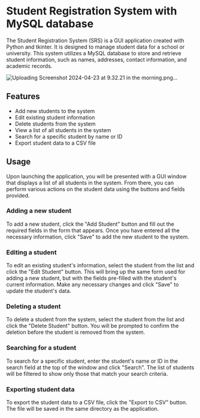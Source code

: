 # Student Registration System with MySQL database

The Student Registration System (SRS) is a GUI application created with Python and tkinter. It is designed to manage student data for a school or university. This system utilizes a MySQL database to store and retrieve student information, such as names, addresses, contact information, and academic records.


![Uploading Screenshot 2024-04-23 at 9.32.21 in the morning.png…]()


## Features

- Add new students to the system
- Edit existing student information
- Delete students from the system
- View a list of all students in the system
- Search for a specific student by name or ID
- Export student data to a CSV file

## Usage

Upon launching the application, you will be presented with a GUI window that displays a list of all students in the system. From there, you can perform various actions on the student data using the buttons and fields provided.

### Adding a new student

To add a new student, click the "Add Student" button and fill out the required fields in the form that appears. Once you have entered all the necessary information, click "Save" to add the new student to the system.

### Editing a student

To edit an existing student's information, select the student from the list and click the "Edit Student" button. This will bring up the same form used for adding a new student, but with the fields pre-filled with the student's current information. Make any necessary changes and click "Save" to update the student's data.

### Deleting a student

To delete a student from the system, select the student from the list and click the "Delete Student" button. You will be prompted to confirm the deletion before the student is removed from the system.

### Searching for a student

To search for a specific student, enter the student's name or ID in the search field at the top of the window and click "Search". The list of students will be filtered to show only those that match your search criteria.

### Exporting student data

To export the student data to a CSV file, click the "Export to CSV" button. The file will be saved in the same directory as the application.

















